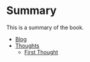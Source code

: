 # Summary

This is a summary of the book.

* [Blog](README.md)
* [Thoughts](thoughts/README.md)
  * [First Thought](thoughts/firstThought.md)
